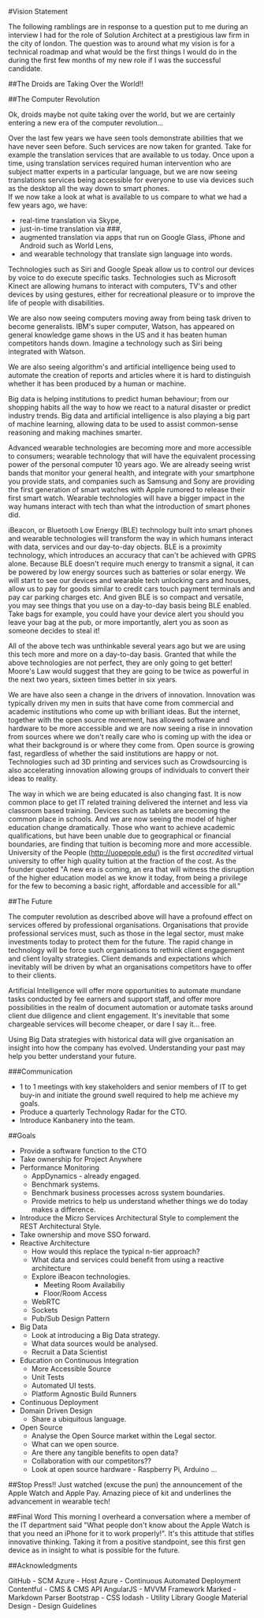 #Vision Statement

The following ramblings are in response to a question put to me during an interview I had for the role of Solution Architect at a prestigious law firm in the city of 
london. The question was to around what my vision is for a technical roadmap and what would be the first things I would do in the during the first few months of my new
 role if I was the successful candidate.
   
##The Droids are Taking Over the World!!

##The Computer Revolution

Ok, droids maybe not quite taking over the world, but we are certainly entering a new era of the computer revolution...

Over the last few years we have seen tools demonstrate abilities that we have never seen before.  Such services are now taken for granted. Take for example the 
translation services that are available to us today.  Once upon a time, using translation services required human intervention who are subject matter experts in a 
particular language, but we are now seeing translations services being accessible for everyone to use via devices such as the desktop all the way down to smart phones.  
If we now take a look at what is available to us compare to what we had a few years ago, we have:
 
 - real-time translation via Skype,
 - just-in-time translation via ###,
 - augmented translation via apps that run on Google Glass, iPhone and Android such as World Lens,
 - and wearable technology that translate sign language into words.

Technologies such as Siri and Google Speak allow us to control our devices by voice to do execute specific tasks.  Technologies such as Microsoft Kinect are allowing 
humans to interact with computers, TV's and other devices by using gestures, either for recreational pleasure or to improve the life of people with disabilities. 
 

We are also now seeing computers moving away from being task driven to become generalists.  IBM's super computer, Watson, has appeared on general knowledge game shows in 
the US and it has beaten human competitors hands down.  Imagine a technology such as Siri being integrated with Watson.

We are also seeing algorithm's and artificial intelligence being used to automate the creation of reports and articles where it is hard to distinguish whether it has 
been produced by a human or machine.

Big data is helping institutions to predict human behaviour; from our shopping habits all the way to how we react to a natural disaster or predict industry trends.  Big 
data and artificial intelligence is also playing a big part of machine learning, allowing data to be used to assist common-sense reasoning and making machines smarter.

Advanced wearable technologies are becoming more and more accessible to consumers; wearable technology that will have the equivalent processing power of the personal 
computer 10 years ago. We are already seeing wrist bands that monitor your general health, and integrate with your smartphone you provide stats, and companies such as 
Samsung and Sony are providing the first generation of smart watches with Apple rumored to release their first smart watch. Wearable technologies will have a bigger 
impact in the way humans interact with tech than what the introduction of smart phones did.

iBeacon, or Bluetooth Low Energy (BLE) technology built into smart phones and wearable technologies will transform the way in which humans interact with data, 
services and our day-to-day objects. BLE is a proximity technology, which introduces an accuracy that can't be achieved with GPRS alone.  Because BLE doesn't require 
much energy to transmit a signal, it can be powered by low energy sources such as batteries or solar energy.  We will start to see our devices and wearable tech 
unlocking cars and houses, allow us to pay for goods similar to credit cars touch payment terminals and pay car parking charges etc. And given BLE is so 
compact and versatile, you may see things that you use on a day-to-day basis being BLE enabled.  Take bags for example, you could have your device alert you should you 
leave your bag at the pub, or more importantly, alert you as soon as someone decides to steal it!
    
All of the above tech was unthinkable several years ago but we are using this tech more and more on a day-to-day basis.  Granted that while the above technologies are 
not perfect, they are only going to get better! Moore's Law would suggest that they are going to be twice as powerful in the next two years, sixteen times better in six 
years. 

We are have also seen a change in the drivers of innovation.  Innovation was typically driven my men in suits that have come from commercial and academic institutions 
who come up with brilliant ideas. But the internet, together with the open source movement, has allowed software and hardware to be more accessible and we are now 
seeing a rise in innovation from sources where we don't really care who is coming up with the idea or what their background is or where they come from. Open source is 
growing fast, regardless of whether the said institutions are happy or not.  Technologies such ad 3D printing and services such as Crowdsourcing is also accelerating 
innovation allowing groups of individuals to convert their ideas to reality.

The way in which we are being educated is also changing fast.  It is now common place to get IT related training delivered the internet and less via classroom based 
training. Devices such as tablets are becoming the common place in schools. And we are now seeing the model of higher education change dramatically.  Those who want to 
achieve academic qualifications, but have been unable due to geographical or financial boundaries, are finding that tuition is becoming more and more accessible.  
University of the People (http://uopeople.edu/) is the first *accredited* virtual university to offer high quality tuition at the fraction of the cost.  As the founder 
quoted "A new era is coming, an era that will witness the disruption of the higher education model as we know it today, from being a privilege for the few to becoming a 
basic right, affordable and accessible for all."


##The Future

The computer revolution as described above will have a profound effect on services offered by professional organisations.  Organisations that provide professional 
services must, such as those in the legal sector, must make investments today to protect them for the future.  The rapid change in technology will be force such 
organisations to rethink client engagement and client loyalty strategies. Client demands and expectations which inevitably will be driven by what an organisations 
competitors have to offer to their clients.  

Artificial Intelligence will offer more opportunities to automate mundane tasks conducted by fee earners and support staff, and offer more possibilities in the realm of 
document automation or automate tasks around client due diligence and client engagement. It's inevitable that some chargeable services will become cheaper, 
or dare I say it... free.
 
Using Big Data strategies with historical data will give organisation an insight into how the company has evolved.  Understanding your past may help you better 
understand your future.

 
###Communication

- 1 to 1 meetings with key stakeholders and senior members of IT to get buy-in and initiate the ground swell required to help me achieve my goals.
- Produce a quarterly Technology Radar for the CTO.
- Introduce Kanbanery into the team.

##Goals

 
 - Provide a software function to the CTO
 - Take ownership for Project Anywhere
 - Performance Monitoring
    - AppDynamics - already engaged.
    - Benchmark systems.
    - Benchmark business processes across system boundaries.
    - Provide metrics to help us understand whether things we do today makes a difference.
 - Introduce the Micro Services Architectural Style to complement the REST Architectural Style.
 - Take ownership and move SSO forward.
 - Reactive Architecture
    - How would this replace the typical n-tier approach?
    - What data and services could benefit from using a reactive architecture
    - Explore iBeacon technologies.
        - Meeting Room Availabiliy
        - Floor/Room Access
    - WebRTC
    - Sockets
    - Pub/Sub Design Pattern
 - Big Data
    - Look at introducing a Big Data strategy.
    - What data sources would be analysed.
    - Recruit a Data Scientist
 - Education on Continuous Integration
    - More Accessible Source
    - Unit Tests
    - Automated UI tests.
    - Platform Agnostic Build Runners
 - Continuous Deployment
 - Domain Driven Design
    - Share a ubiquitous language.
- Open Source
    - Analyse the Open Source market within the Legal sector.
    - What can we open source.
    - Are there any tangible benefits to open data?
    - Collaboration with our competitors??
    - Look at open source hardware - Raspberry Pi, Arduino ...


##Stop Press!!
Just watched (excuse the pun) the announcement of the Apple Watch and Apple Pay.  Amazing piece of kit and underlines the advancement in wearable tech!


##Final Word
This morning I overheard a conversation where a member of the IT department said "What people don't know about the Apple Watch is that you need an iPhone for it to work 
properly!". It's this attitude that stifles innovative thinking.  Taking it from a positive standpoint, see this first gen device as in insight to what is possible for
 the future.
 
##Acknowledgments
 
GitHub - SCM
Azure - Host
Azure - Continuous Automated Deployment
Contentful - CMS & CMS API
AngularJS - MVVM Framework
Marked - Markdown Parser
Bootstrap - CSS
lodash - Utility Library 
Google Material Design - Design Guidelines

